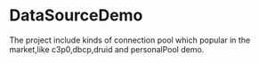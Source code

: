 # DataSourceDemo
The project include kinds of  connection pool which popular in the market,like c3p0,dbcp,druid and personalPool demo.
